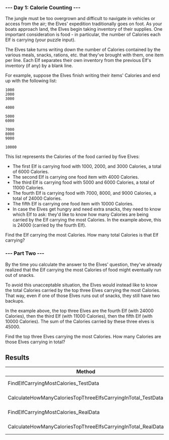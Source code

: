 ### --- Day 1: Calorie Counting ---
The jungle must be too overgrown and difficult to navigate in vehicles or access from the air; the Elves' expedition traditionally goes on foot. As your boats approach land, the Elves begin taking inventory of their supplies. One important consideration is food - in particular, the number of Calories each Elf is carrying (your puzzle input).


The Elves take turns writing down the number of Calories contained by the various meals, snacks, rations, etc. that they've brought with them, one item per line. Each Elf separates their own inventory from the previous Elf's inventory (if any) by a blank line.


For example, suppose the Elves finish writing their items' Calories and end up with the following list:
```
1000
2000
3000

4000

5000
6000

7000
8000
9000

10000

```
This list represents the Calories of the food carried by five Elves:
* The first Elf is carrying food with 1000, 2000, and 3000 Calories, a total of 6000 Calories.
* The second Elf is carrying one food item with 4000 Calories.
* The third Elf is carrying food with 5000 and 6000 Calories, a total of 11000 Calories.
* The fourth Elf is carrying food with 7000, 8000, and 9000 Calories, a total of 24000 Calories.
* The fifth Elf is carrying one food item with 10000 Calories.
* In case the Elves get hungry and need extra snacks, they need to know which Elf to ask: they'd like to know how many Calories are being carried by the Elf carrying the most Calories. In the example above, this is 24000 (carried by the fourth Elf).

Find the Elf carrying the most Calories. How many total Calories is that Elf carrying?

### --- Part Two ---
By the time you calculate the answer to the Elves' question, they've already realized that the Elf carrying the most Calories of food might eventually run out of snacks.

To avoid this unacceptable situation, the Elves would instead like to know the total Calories carried by the top three Elves carrying the most Calories. That way, even if one of those Elves runs out of snacks, they still have two backups.

In the example above, the top three Elves are the fourth Elf (with 24000 Calories), then the third Elf (with 11000 Calories), then the fifth Elf (with 10000 Calories). The sum of the Calories carried by these three elves is 45000.

Find the top three Elves carrying the most Calories. How many Calories are those Elves carrying in total?

## Results
|                                                       Method |      Mean |    Error |   StdDev |   Gen0 |   Gen1 | Allocated |
|------------------------------------------------------------- |----------:|---------:|---------:|-------:|-------:|----------:|
|                         FindElfCarryingMostCalories_TestData |  32.66 us | 0.419 us | 0.350 us | 0.9766 |      - |   8.21 KB |
| CalculateHowManyCaloriesTopThreeElfsCarryingInTotal_TestData |  33.31 us | 0.540 us | 0.451 us | 1.0376 |      - |   8.66 KB |
|                         FindElfCarryingMostCalories_RealData | 114.21 us | 1.360 us | 1.272 us | 8.7891 | 0.2441 |  72.38 KB |
| CalculateHowManyCaloriesTopThreeElfsCarryingInTotal_RealData | 119.34 us | 1.808 us | 1.602 us | 9.5215 | 0.3662 |  78.66 KB |

